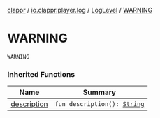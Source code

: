 [clappr](../../index.md) / [io.clappr.player.log](../index.md) / [LogLevel](index.md) / [WARNING](./-w-a-r-n-i-n-g.md)

# WARNING

`WARNING`

### Inherited Functions

| Name | Summary |
|---|---|
| [description](description.md) | `fun description(): `[`String`](https://kotlinlang.org/api/latest/jvm/stdlib/kotlin/-string/index.html) |
